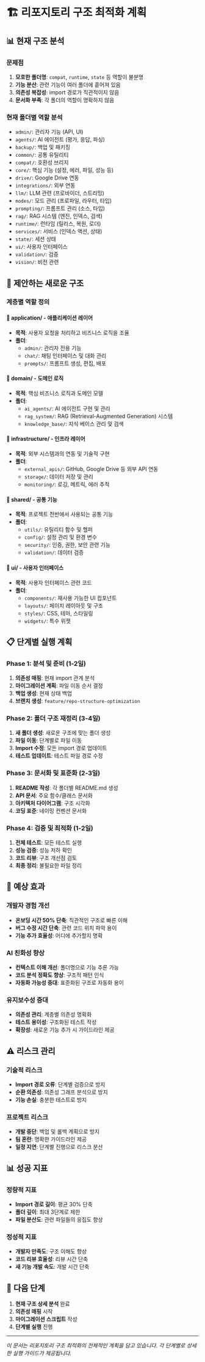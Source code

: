 # 🏗️ 리포지토리 구조 최적화 계획

## 📊 현재 구조 분석

### 문제점
1. **모호한 폴더명**: `compat`, `runtime`, `state` 등 역할이 불분명
2. **기능 분산**: 관련 기능이 여러 폴더에 흩어져 있음
3. **의존성 복잡성**: import 경로가 직관적이지 않음
4. **문서화 부족**: 각 폴더의 역할이 명확하지 않음

### 현재 폴더별 역할 분석
- `admin/`: 관리자 기능 (API, UI)
- `agents/`: AI 에이전트 (평가, 응답, 파싱)
- `backup/`: 백업 및 패키징
- `common/`: 공통 유틸리티
- `compat/`: 호환성 브리지
- `core/`: 핵심 기능 (설정, 에러, 파일, 성능 등)
- `drive/`: Google Drive 연동
- `integrations/`: 외부 연동
- `llm/`: LLM 관련 (프로바이더, 스트리밍)
- `modes/`: 모드 관리 (프로파일, 라우터, 타입)
- `prompting/`: 프롬프트 관리 (소스, 타입)
- `rag/`: RAG 시스템 (엔진, 인덱스, 검색)
- `runtime/`: 런타임 (릴리스, 복원, 로더)
- `services/`: 서비스 (인덱스 액션, 상태)
- `state/`: 세션 상태
- `ui/`: 사용자 인터페이스
- `validation/`: 검증
- `vision/`: 비전 관련

## 🎯 제안하는 새로운 구조

### 계층별 역할 정의

#### 🎯 application/ - 애플리케이션 레이어
- **목적**: 사용자 요청을 처리하고 비즈니스 로직을 조율
- **폴더**:
  - `admin/`: 관리자 전용 기능
  - `chat/`: 채팅 인터페이스 및 대화 관리
  - `prompts/`: 프롬프트 생성, 편집, 배포

#### 🧠 domain/ - 도메인 로직
- **목적**: 핵심 비즈니스 로직과 도메인 모델
- **폴더**:
  - `ai_agents/`: AI 에이전트 구현 및 관리
  - `rag_system/`: RAG (Retrieval-Augmented Generation) 시스템
  - `knowledge_base/`: 지식 베이스 관리 및 검색

#### 🔧 infrastructure/ - 인프라 레이어
- **목적**: 외부 시스템과의 연동 및 기술적 구현
- **폴더**:
  - `external_apis/`: GitHub, Google Drive 등 외부 API 연동
  - `storage/`: 데이터 저장 및 관리
  - `monitoring/`: 로깅, 메트릭, 에러 추적

#### 🔗 shared/ - 공통 기능
- **목적**: 프로젝트 전반에서 사용되는 공통 기능
- **폴더**:
  - `utils/`: 유틸리티 함수 및 헬퍼
  - `config/`: 설정 관리 및 환경 변수
  - `security/`: 인증, 권한, 보안 관련 기능
  - `validation/`: 데이터 검증

#### 🎨 ui/ - 사용자 인터페이스
- **목적**: 사용자 인터페이스 관련 코드
- **폴더**:
  - `components/`: 재사용 가능한 UI 컴포넌트
  - `layouts/`: 페이지 레이아웃 및 구조
  - `styles/`: CSS, 테마, 스타일링
  - `widgets/`: 특수 위젯

## 📋 단계별 실행 계획

### Phase 1: 분석 및 준비 (1-2일)
1. **의존성 매핑**: 현재 import 관계 분석
2. **마이그레이션 계획**: 파일 이동 순서 결정
3. **백업 생성**: 현재 상태 백업
4. **브랜치 생성**: `feature/repo-structure-optimization`

### Phase 2: 폴더 구조 재정리 (3-4일)
1. **새 폴더 생성**: 새로운 구조에 맞는 폴더 생성
2. **파일 이동**: 단계별로 파일 이동
3. **Import 수정**: 모든 import 경로 업데이트
4. **테스트 업데이트**: 테스트 파일 경로 수정

### Phase 3: 문서화 및 표준화 (2-3일)
1. **README 작성**: 각 폴더별 README.md 생성
2. **API 문서**: 주요 함수/클래스 문서화
3. **아키텍처 다이어그램**: 구조 시각화
4. **코딩 표준**: 네이밍 컨벤션 문서화

### Phase 4: 검증 및 최적화 (1-2일)
1. **전체 테스트**: 모든 테스트 실행
2. **성능 검증**: 성능 저하 확인
3. **코드 리뷰**: 구조 개선점 검토
4. **최종 정리**: 불필요한 파일 정리

## 🎯 예상 효과

### 개발자 경험 개선
- **온보딩 시간 50% 단축**: 직관적인 구조로 빠른 이해
- **버그 수정 시간 단축**: 관련 코드 위치 파악 용이
- **기능 추가 효율성**: 어디에 추가할지 명확

### AI 친화성 향상
- **컨텍스트 이해 개선**: 폴더명으로 기능 추론 가능
- **코드 분석 정확도 향상**: 구조적 패턴 인식
- **자동화 가능성 증대**: 표준화된 구조로 자동화 용이

### 유지보수성 증대
- **의존성 관리**: 계층별 의존성 명확화
- **테스트 용이성**: 구조화된 테스트 작성
- **확장성**: 새로운 기능 추가 시 가이드라인 제공

## ⚠️ 리스크 관리

### 기술적 리스크
- **Import 경로 오류**: 단계별 검증으로 방지
- **순환 의존성**: 의존성 그래프 분석으로 방지
- **기능 손실**: 충분한 테스트로 방지

### 프로젝트 리스크
- **개발 중단**: 백업 및 롤백 계획으로 방지
- **팀 혼란**: 명확한 가이드라인 제공
- **일정 지연**: 단계별 진행으로 리스크 분산

## 📊 성공 지표

### 정량적 지표
- **Import 경로 길이**: 평균 30% 단축
- **폴더 깊이**: 최대 3단계로 제한
- **파일 분산도**: 관련 파일들의 응집도 향상

### 정성적 지표
- **개발자 만족도**: 구조 이해도 향상
- **코드 리뷰 효율성**: 리뷰 시간 단축
- **새 기능 개발 속도**: 개발 시간 단축

## 🚀 다음 단계

1. **현재 구조 상세 분석** 완료
2. **의존성 매핑** 시작
3. **마이그레이션 스크립트** 작성
4. **단계별 실행** 진행

---

*이 문서는 리포지토리 구조 최적화의 전체적인 계획을 담고 있습니다. 각 단계별로 상세한 실행 가이드가 제공됩니다.*
